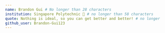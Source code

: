 ```yaml
---
name: Brandon Gui # No longer than 28 characters
institution: Singapore Polytechnic 🚩 # no longer than 58 characters
quote: Nothing is ideal, so you can get better and better! # no longer than 100 characters, avoid using quotes(") to guarantee the format remains the same.
github_user: Brandon-Gui123
---
```

